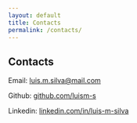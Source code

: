 ```yaml
---
layout: default
title: Contacts
permalink: /contacts/
---
```


## Contacts

Email: [luis.m.silva@mail.com](mailto:luis.m.silva@mail.com)

Github: [github.com/luism-s](https://github.com/luism-s)

Linkedin: [linkedin.com/in/luis-m-silva](https://www.linkedin.com/in/luis-m-silva)
